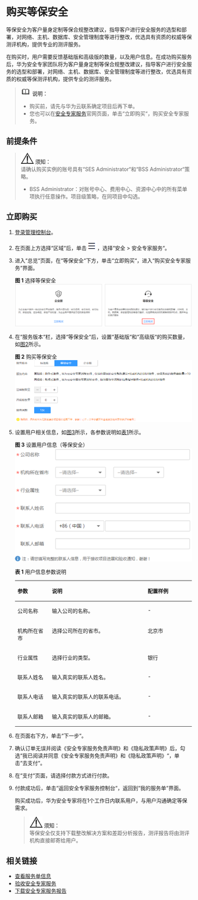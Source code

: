 # 购买等保安全<a name="ses_01_0081"></a>

等保安全为客户量身定制等保合规整改建议，指导客户进行安全服务的选型和部署，对网络、主机、数据库、安全管理制度等进行整改，优选具有资质的权威等保测评机构，提供专业的测评服务。

在购买时，用户需要反馈基础版和高级版的数量，以及用户信息。在成功购买服务后，华为安全专家团队将为客户量身定制等保合规整改建议，指导客户进行安全服务的选型和部署，对网络、主机、数据库、安全管理制度等进行整改，优选具有资质的权威等保测评机构，提供专业的测评服务。

>![](public_sys-resources/icon-note.gif) **说明：**   
>-   购买前，请先与华为云联系确定项目后再下单。  
>-   您也可以在[安全专家服务](https://www.huaweicloud.com/product/ses.html)官网页面，单击“立即购买“，购买安全专家服务。  

## 前提条件<a name="zh-cn_topic_0115570354_section1741118183317"></a>

>![](public_sys-resources/icon-notice.gif) **须知：**   
>请确认购买实例的账号具有“SES Administrator“和“BSS Administrator“策略。  
>-   BSS Administrator：对账号中心、费用中心、资源中心中的所有菜单项执行任意操作。项目级策略，在同项目中勾选。  

## 立即购买<a name="zh-cn_topic_0115570354_section1933417191455"></a>

1.  [登录管理控制台](https://console.huaweicloud.com/?locale=zh-cn)。
2.  在页面上方选择“区域“后，单击![](figures/icon-服务列表小图标.png)，选择“安全  \>  安全专家服务“。
3.  进入“总览“页面，在“等保安全“下方，单击“立即购买“，进入“购买安全专家服务“界面。

    **图 1**  选择等保安全<a name="zh-cn_topic_0115570354_fig5504243315241"></a>  
    ![](figures/选择等保安全.png "选择等保安全")

4.  在“服务版本“栏，选择“等保安全“后，设置“基础版“和“高级版“的购买数量，如[图2](#zh-cn_topic_0115570354_fig462214533513)所示。

    **图 2**  购买等保安全<a name="zh-cn_topic_0115570354_fig462214533513"></a>  
    ![](figures/购买等保安全.png "购买等保安全")

5.  设置用户相关信息，如[图3](#zh-cn_topic_0115570354_fig1749620362443)所示，各参数说明如[表1](#table1915312284575)所示。

    **图 3**  设置用户信息（等保安全）<a name="zh-cn_topic_0115570354_fig1749620362443"></a>  
    ![](figures/设置用户信息（等保安全）.png "设置用户信息（等保安全）")

    **表 1**  用户信息参数说明

    <a name="table1915312284575"></a>
    <table><thead align="left"><tr id="row12160142855710"><th class="cellrowborder" valign="top" width="19.470000000000002%" id="mcps1.2.4.1.1"><p id="p5160128115714"><a name="p5160128115714"></a><a name="p5160128115714"></a>参数</p>
    </th>
    <th class="cellrowborder" valign="top" width="54.11%" id="mcps1.2.4.1.2"><p id="p11160928145717"><a name="p11160928145717"></a><a name="p11160928145717"></a>说明</p>
    </th>
    <th class="cellrowborder" valign="top" width="26.419999999999998%" id="mcps1.2.4.1.3"><p id="p11611428135717"><a name="p11611428135717"></a><a name="p11611428135717"></a>配置样例</p>
    </th>
    </tr>
    </thead>
    <tbody><tr id="row87301857151416"><td class="cellrowborder" valign="top" width="19.470000000000002%" headers="mcps1.2.4.1.1 "><p id="p473145720149"><a name="p473145720149"></a><a name="p473145720149"></a>公司名称</p>
    </td>
    <td class="cellrowborder" valign="top" width="54.11%" headers="mcps1.2.4.1.2 "><p id="p18731115718148"><a name="p18731115718148"></a><a name="p18731115718148"></a>输入公司的名称。</p>
    </td>
    <td class="cellrowborder" valign="top" width="26.419999999999998%" headers="mcps1.2.4.1.3 "><p id="p19731185761410"><a name="p19731185761410"></a><a name="p19731185761410"></a>-</p>
    </td>
    </tr>
    <tr id="row153818311151"><td class="cellrowborder" valign="top" width="19.470000000000002%" headers="mcps1.2.4.1.1 "><p id="p143813318155"><a name="p143813318155"></a><a name="p143813318155"></a>机构所在省市</p>
    </td>
    <td class="cellrowborder" valign="top" width="54.11%" headers="mcps1.2.4.1.2 "><p id="p5381143161512"><a name="p5381143161512"></a><a name="p5381143161512"></a>选择公司所在的省市。</p>
    </td>
    <td class="cellrowborder" valign="top" width="26.419999999999998%" headers="mcps1.2.4.1.3 "><p id="p73811731171511"><a name="p73811731171511"></a><a name="p73811731171511"></a>北京市</p>
    </td>
    </tr>
    <tr id="row66311448171517"><td class="cellrowborder" valign="top" width="19.470000000000002%" headers="mcps1.2.4.1.1 "><p id="p1463184816156"><a name="p1463184816156"></a><a name="p1463184816156"></a>行业属性</p>
    </td>
    <td class="cellrowborder" valign="top" width="54.11%" headers="mcps1.2.4.1.2 "><p id="p163112488152"><a name="p163112488152"></a><a name="p163112488152"></a>选择行业的类型。</p>
    </td>
    <td class="cellrowborder" valign="top" width="26.419999999999998%" headers="mcps1.2.4.1.3 "><p id="p19631164819157"><a name="p19631164819157"></a><a name="p19631164819157"></a>银行</p>
    </td>
    </tr>
    <tr id="row18439204191613"><td class="cellrowborder" valign="top" width="19.470000000000002%" headers="mcps1.2.4.1.1 "><p id="p243994141616"><a name="p243994141616"></a><a name="p243994141616"></a>联系人姓名</p>
    </td>
    <td class="cellrowborder" valign="top" width="54.11%" headers="mcps1.2.4.1.2 "><p id="p0439124171616"><a name="p0439124171616"></a><a name="p0439124171616"></a>输入真实的联系人姓名。</p>
    </td>
    <td class="cellrowborder" valign="top" width="26.419999999999998%" headers="mcps1.2.4.1.3 "><p id="p164391146169"><a name="p164391146169"></a><a name="p164391146169"></a>-</p>
    </td>
    </tr>
    <tr id="row155961137122513"><td class="cellrowborder" valign="top" width="19.470000000000002%" headers="mcps1.2.4.1.1 "><p id="p15961737182518"><a name="p15961737182518"></a><a name="p15961737182518"></a>联系人电话</p>
    </td>
    <td class="cellrowborder" valign="top" width="54.11%" headers="mcps1.2.4.1.2 "><p id="p175961837162518"><a name="p175961837162518"></a><a name="p175961837162518"></a>输入真实的联系人的联系电话。</p>
    </td>
    <td class="cellrowborder" valign="top" width="26.419999999999998%" headers="mcps1.2.4.1.3 "><p id="p1559617375257"><a name="p1559617375257"></a><a name="p1559617375257"></a>-</p>
    </td>
    </tr>
    <tr id="row17882145117427"><td class="cellrowborder" valign="top" width="19.470000000000002%" headers="mcps1.2.4.1.1 "><p id="p1288315517420"><a name="p1288315517420"></a><a name="p1288315517420"></a>联系人邮箱</p>
    </td>
    <td class="cellrowborder" valign="top" width="54.11%" headers="mcps1.2.4.1.2 "><p id="p78832516424"><a name="p78832516424"></a><a name="p78832516424"></a>输入真实的联系人的邮箱。</p>
    </td>
    <td class="cellrowborder" valign="top" width="26.419999999999998%" headers="mcps1.2.4.1.3 "><p id="p288395174211"><a name="p288395174211"></a><a name="p288395174211"></a>-</p>
    </td>
    </tr>
    </tbody>
    </table>

6.  在页面右下方，单击“下一步“。
7.  确认订单无误并阅读《安全专家服务免责声明》和《隐私政策声明》后，勾选“我已阅读并同意《安全专家服务免责声明》和《隐私政策声明》“，单击“去支付“。
8.  在“支付“页面，请选择付款方式进行付款。
9.  付款成功后，单击“返回安全专家服务控制台“，返回到“我的服务单“界面。

    购买成功后，华为安全专家将在1个工作日内联系用户，与用户沟通确定等保需求。

    >![](public_sys-resources/icon-notice.gif) **须知：**   
    >等保安全仅支持下载整改解决方案和差距分析报告，测评报告将由测评机构直接邮寄给用户。  


## 相关链接<a name="section623617517565"></a>

-   [查看服务单信息](查看服务单信息.md)
-   [验收安全专家服务](验收安全专家服务.md)
-   [下载安全专家服务报告](下载安全专家服务报告.md)


